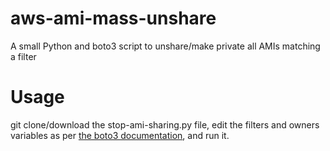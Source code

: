 # aws-ami-mass-unshare
A small Python and boto3 script to unshare/make private all AMIs matching a filter

# Usage

git clone/download the stop-ami-sharing.py file, edit the filters and owners variables as per [the boto3 documentation](https://boto3.amazonaws.com/v1/documentation/api/latest/reference/services/ec2.html#EC2.Client.describe_images), and run it.